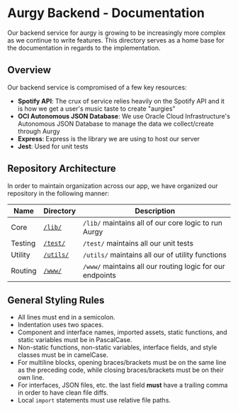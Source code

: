 # Aurgy Backend - Documentation

Our backend service for aurgy is growing to be increasingly more complex
as we continue to write features. This directory serves as a home base
for the documentation in regards to the implementation.

## Overview

Our backend service is compromised of a few key resources:

* **Spotify API**: The crux of service relies heavily on the Spotify API
and it is how we get a user's music taste to create "aurgies"
* **OCI Autonomous JSON Database**: We use Oracle Cloud Infrastructure's
Autonomous JSON Database to manage the data we collect/create through
Aurgy
* **Express**: Express is the library we are using to host our server
* **Jest**: Used for unit tests

## Repository Architecture

In order to maintain organization across our app, we have organized 
our repository in the following manner:

| Name    | Directory                 | Description                                               |
| ------- | ------------------------- | --------------------------------------------------------- |
| Core    | [`/lib/`](./core.md)      | `/lib/` maintains all of our core logic to run Aurgy      |
| Testing | [`/test/`](./testing.md)  | `/test/` maintains all our unit tests                     |
| Utility | [`/utils/`](./utility.md) | `/utils/` maintains all our of utility functions          |
| Routing | [`/www/`](./routing.md)   | `/www/` maintains all our routing logic for our endpoints |

## General Styling Rules

* All lines must end in a semicolon.
* Indentation uses two spaces.
* Component and interface names, imported assets, static functions, and static variables must be in PascalCase.
* Non-static functions, non-static variables, interface fields, and style classes must be in camelCase.
* For multiline blocks, opening braces/brackets must be on the same line as the preceding code, while closing braces/brackets must be on their own line.
* For interfaces, JSON files, etc. the last field **must** have a trailing comma in order to have clean file diffs.
* Local `import` statements must use relative file paths.

